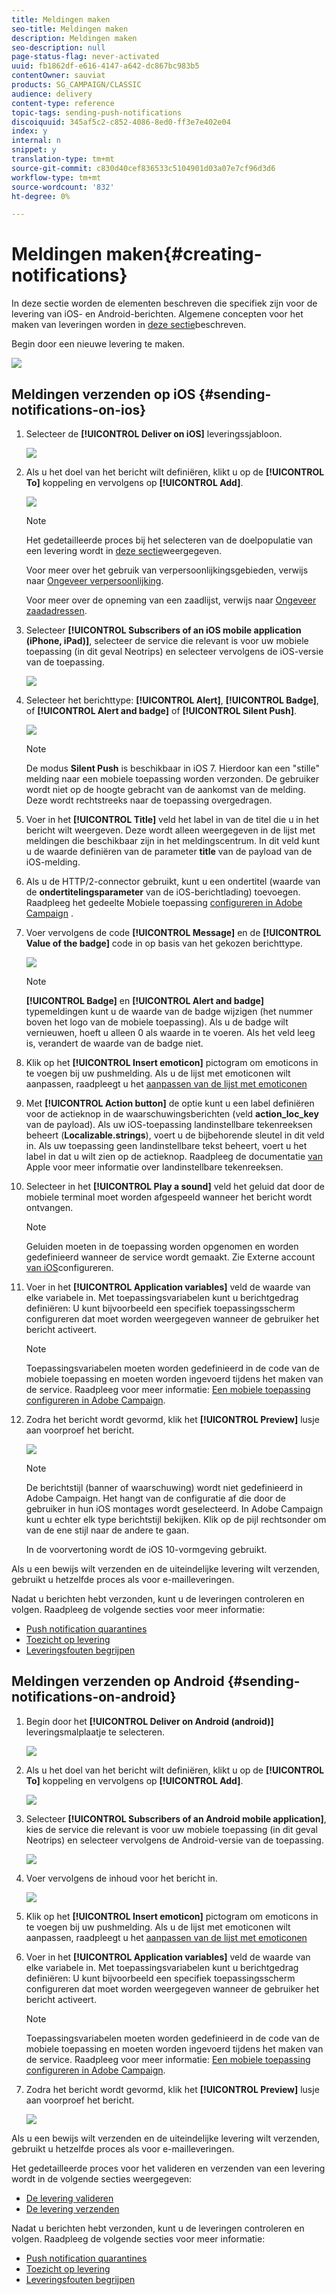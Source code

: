 ```yaml
---
title: Meldingen maken
seo-title: Meldingen maken
description: Meldingen maken
seo-description: null
page-status-flag: never-activated
uuid: fb1862df-e616-4147-a642-dc867bc983b5
contentOwner: sauviat
products: SG_CAMPAIGN/CLASSIC
audience: delivery
content-type: reference
topic-tags: sending-push-notifications
discoiquuid: 345af5c2-c852-4086-8ed0-ff3e7e402e04
index: y
internal: n
snippet: y
translation-type: tm+mt
source-git-commit: c830d40cef836533c5104901d03a07e7cf96d3d6
workflow-type: tm+mt
source-wordcount: '832'
ht-degree: 0%

---
```



# Meldingen maken{#creating-notifications}

In deze sectie worden de elementen beschreven die specifiek zijn voor de levering van iOS- en Android-berichten. Algemene concepten voor het maken van leveringen worden in [deze sectie](../../delivery/using/steps-about-delivery-creation-steps.md)beschreven.

Begin door een nieuwe levering te maken.

![](assets/nmac_delivery_1.png)

## Meldingen verzenden op iOS {#sending-notifications-on-ios}

1. Selecteer de **[!UICONTROL Deliver on iOS]** leveringssjabloon.

   ![](assets/nmac_delivery_ios_1.png)

1. Als u het doel van het bericht wilt definiëren, klikt u op de **[!UICONTROL To]** koppeling en vervolgens op **[!UICONTROL Add]**.

   ![](assets/nmac_delivery_ios_2.png)

   >[!NOTE]
   >
   >Het gedetailleerde proces bij het selecteren van de doelpopulatie van een levering wordt in [deze sectie](../../delivery/using/steps-defining-the-target-population.md)weergegeven.
   >
   >Voor meer over het gebruik van verpersoonlijkingsgebieden, verwijs naar [Ongeveer verpersoonlijking](../../delivery/using/about-personalization.md).
   >
   >Voor meer over de opneming van een zaadlijst, verwijs naar [Ongeveer zaadadressen](../../delivery/using/about-seed-addresses.md).

1. Selecteer **[!UICONTROL Subscribers of an iOS mobile application (iPhone, iPad)]**, selecteer de service die relevant is voor uw mobiele toepassing (in dit geval Neotrips) en selecteer vervolgens de iOS-versie van de toepassing.

   ![](assets/nmac_delivery_ios_3.png)

1. Selecteer het berichttype: **[!UICONTROL Alert]**, **[!UICONTROL Badge]**, of **[!UICONTROL Alert and badge]** of **[!UICONTROL Silent Push]**.

   ![](assets/nmac_delivery_ios_4.png)

   >[!NOTE]
   >
   >De modus **Silent Push** is beschikbaar in iOS 7. Hierdoor kan een &quot;stille&quot; melding naar een mobiele toepassing worden verzonden. De gebruiker wordt niet op de hoogte gebracht van de aankomst van de melding. Deze wordt rechtstreeks naar de toepassing overgedragen.

1. Voer in het **[!UICONTROL Title]** veld het label in van de titel die u in het bericht wilt weergeven. Deze wordt alleen weergegeven in de lijst met meldingen die beschikbaar zijn in het meldingscentrum. In dit veld kunt u de waarde definiëren van de parameter **title** van de payload van de iOS-melding.

1. Als u de HTTP/2-connector gebruikt, kunt u een ondertitel (waarde van de **ondertitelingsparameter** van de iOS-berichtlading) toevoegen. Raadpleeg het gedeelte Mobiele toepassing [configureren in Adobe Campaign](../../delivery/using/configuring-the-mobile-application.md) .

1. Voer vervolgens de code **[!UICONTROL Message]** en de **[!UICONTROL Value of the badge]** code in op basis van het gekozen berichttype.

   ![](assets/nmac_delivery_ios_5.png)

   >[!NOTE]
   >
   >**[!UICONTROL Badge]** en **[!UICONTROL Alert and badge]** typemeldingen kunt u de waarde van de badge wijzigen (het nummer boven het logo van de mobiele toepassing). Als u de badge wilt vernieuwen, hoeft u alleen 0 als waarde in te voeren. Als het veld leeg is, verandert de waarde van de badge niet.

1. Klik op het **[!UICONTROL Insert emoticon]** pictogram om emoticons in te voegen bij uw pushmelding. Als u de lijst met emoticonen wilt aanpassen, raadpleegt u het [aanpassen van de lijst met emoticonen](../../delivery/using/customizing-emoticon-list.md)

1. Met **[!UICONTROL Action button]** de optie kunt u een label definiëren voor de actieknop in de waarschuwingsberichten (veld **action_loc_key** van de payload). Als uw iOS-toepassing landinstellbare tekenreeksen beheert (**Localizable.strings**), voert u de bijbehorende sleutel in dit veld in. Als uw toepassing geen landinstellbare tekst beheert, voert u het label in dat u wilt zien op de actieknop. Raadpleeg de documentatie [van](https://developer.apple.com/library/archive/documentation/NetworkingInternet/Conceptual/RemoteNotificationsPG/CreatingtheNotificationPayload.html#//apple_ref/doc/uid/TP40008194-CH10-SW1) Apple voor meer informatie over landinstellbare tekenreeksen.
1. Selecteer in het **[!UICONTROL Play a sound]** veld het geluid dat door de mobiele terminal moet worden afgespeeld wanneer het bericht wordt ontvangen.

   >[!NOTE]
   >
   >Geluiden moeten in de toepassing worden opgenomen en worden gedefinieerd wanneer de service wordt gemaakt. Zie Externe account [van iOS](../../delivery/using/configuring-the-mobile-application.md#configuring-external-account-ios)configureren.

1. Voer in het **[!UICONTROL Application variables]** veld de waarde van elke variabele in. Met toepassingsvariabelen kunt u berichtgedrag definiëren: U kunt bijvoorbeeld een specifiek toepassingsscherm configureren dat moet worden weergegeven wanneer de gebruiker het bericht activeert.

   >[!NOTE]
   >
   >Toepassingsvariabelen moeten worden gedefinieerd in de code van de mobiele toepassing en moeten worden ingevoerd tijdens het maken van de service. Raadpleeg voor meer informatie: [Een mobiele toepassing configureren in Adobe Campaign](../../delivery/using/configuring-the-mobile-application.md).

1. Zodra het bericht wordt gevormd, klik het **[!UICONTROL Preview]** lusje aan voorproef het bericht.

   ![](assets/nmac_intro_2.png)

   >[!NOTE]
   >
   >De berichtstijl (banner of waarschuwing) wordt niet gedefinieerd in Adobe Campaign. Het hangt van de configuratie af die door de gebruiker in hun iOS montages wordt geselecteerd. In Adobe Campaign kunt u echter elk type berichtstijl bekijken. Klik op de pijl rechtsonder om van de ene stijl naar de andere te gaan.
   >
   >In de voorvertoning wordt de iOS 10-vormgeving gebruikt.

Als u een bewijs wilt verzenden en de uiteindelijke levering wilt verzenden, gebruikt u hetzelfde proces als voor e-mailleveringen.

Nadat u berichten hebt verzonden, kunt u de leveringen controleren en volgen. Raadpleeg de volgende secties voor meer informatie:

* [Push notification quarantines](../../delivery/using/understanding-quarantine-management.md#push-notification-quarantines)
* [Toezicht op levering](../../delivery/using/monitoring-a-delivery.md)
* [Leveringsfouten begrijpen](../../delivery/using/understanding-delivery-failures.md)

## Meldingen verzenden op Android {#sending-notifications-on-android}

1. Begin door het **[!UICONTROL Deliver on Android (android)]** leveringsmalplaatje te selecteren.

   ![](assets/nmac_delivery_android_1.png)

1. Als u het doel van het bericht wilt definiëren, klikt u op de **[!UICONTROL To]** koppeling en vervolgens op **[!UICONTROL Add]**.

   ![](assets/nmac_delivery_android_2.png)

1. Selecteer **[!UICONTROL Subscribers of an Android mobile application]**, kies de service die relevant is voor uw mobiele toepassing (in dit geval Neotrips) en selecteer vervolgens de Android-versie van de toepassing.

   ![](assets/nmac_delivery_android_3.png)

1. Voer vervolgens de inhoud voor het bericht in.

   ![](assets/nmac_delivery_android_4.png)

1. Klik op het **[!UICONTROL Insert emoticon]** pictogram om emoticons in te voegen bij uw pushmelding. Als u de lijst met emoticonen wilt aanpassen, raadpleegt u het [aanpassen van de lijst met emoticonen](../../delivery/using/defining-interactive-content.md)

1. Voer in het **[!UICONTROL Application variables]** veld de waarde van elke variabele in. Met toepassingsvariabelen kunt u berichtgedrag definiëren: U kunt bijvoorbeeld een specifiek toepassingsscherm configureren dat moet worden weergegeven wanneer de gebruiker het bericht activeert.

   >[!NOTE]
   >
   >Toepassingsvariabelen moeten worden gedefinieerd in de code van de mobiele toepassing en moeten worden ingevoerd tijdens het maken van de service. Raadpleeg voor meer informatie: [Een mobiele toepassing configureren in Adobe Campaign](../../delivery/using/configuring-the-mobile-application.md).

1. Zodra het bericht wordt gevormd, klik het **[!UICONTROL Preview]** lusje aan voorproef het bericht.

   ![](assets/nmac_intro_1.png)

Als u een bewijs wilt verzenden en de uiteindelijke levering wilt verzenden, gebruikt u hetzelfde proces als voor e-mailleveringen.

Het gedetailleerde proces voor het valideren en verzenden van een levering wordt in de volgende secties weergegeven:

* [De levering valideren](../../delivery/using/steps-validating-the-delivery.md)
* [De levering verzenden](../../delivery/using/steps-sending-the-delivery.md)

Nadat u berichten hebt verzonden, kunt u de leveringen controleren en volgen. Raadpleeg de volgende secties voor meer informatie:

* [Push notification quarantines](../../delivery/using/understanding-quarantine-management.md#push-notification-quarantines)
* [Toezicht op levering](../../delivery/using/monitoring-a-delivery.md)
* [Leveringsfouten begrijpen](../../delivery/using/understanding-delivery-failures.md)
